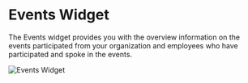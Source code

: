 # Events Widget

The Events widget provides you with the overview information on the events participated from your organization and employees who have participated and spoke in the events. 

![Events Widget](https://files.gitbook.com/v0/b/gitbook-28427.appspot.com/o/assets%2F-MgAESFs0H7zYsmTgcOZ%2F-MhlMw5EMEDbtyKQ758K%2F-MhlOrShDYXSYIW-wzJB%2FEvents_Widgets.png?alt=media\&token=789d15f4-b72c-4ed0-9931-f9a9ee870951)

